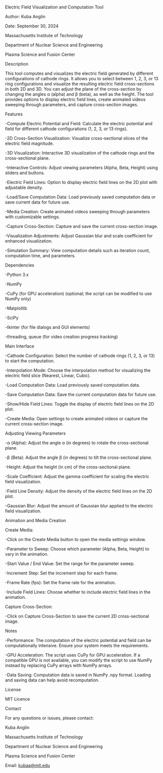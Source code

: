 Electric Field Visualization and Computation Tool

Author: Kuba Anglin

Date: September 30, 2024


Massachusetts Institute of Technology

Department of Nuclear Science and Engineering

Plasma Science and Fusion Center


Description

This tool computes and visualizes the electric field generated by different configurations of cathode rings.
It allows you to select between 1, 2, 3, or 13 ring configurations and visualize the resulting electric field cross-sections in both 2D and 3D.
You can adjust the plane of the cross-section by changing the angles α (alpha) and β (beta), as well as the height.
The tool provides options to display electric field lines, create animated videos sweeping through parameters, and capture cross-section images.


Features

-Compute Electric Potential and Field: Calculate the electric potential and field for different cathode configurations (1, 2, 3, or 13 rings).

-2D Cross-Section Visualization: Visualize cross-sectional slices of the electric field magnitude.

-3D Visualization: Interactive 3D visualization of the cathode rings and the cross-sectional plane.

-Interactive Controls: Adjust viewing parameters (Alpha, Beta, Height) using sliders and buttons.

-Electric Field Lines: Option to display electric field lines on the 2D plot with adjustable density.

-Load/Save Computation Data: Load previously saved computation data or save current data for future use.

-Media Creation: Create animated videos sweeping through parameters with customizable settings.

-Capture Cross-Section: Capture and save the current cross-section image.

-Visualization Adjustments: Adjust Gaussian blur and scale coefficient for enhanced visualization.

-Simulation Summary: View computation details such as iteration count, computation time, and parameters.


Dependencies

-Python 3.x

-NumPy

-CuPy (for GPU acceleration) (optional; the script can be modified to use NumPy only)

-Matplotlib

-SciPy

-tkinter (for file dialogs and GUI elements)

-threading, queue (for video creation progress tracking)


Main Interface

-Cathode Configuration: Select the number of cathode rings (1, 2, 3, or 13) to start the computation.

-Interpolation Mode: Choose the interpolation method for visualizing the electric field slice (Nearest, Linear, Cubic).

-Load Computation Data: Load previously saved computation data.

-Save Computation Data: Save the current computation data for future use.

-Show/Hide Field Lines: Toggle the display of electric field lines on the 2D plot.

-Create Media: Open settings to create animated videos or capture the current cross-section image.


Adjusting Viewing Parameters

-α (Alpha): Adjust the angle α (in degrees) to rotate the cross-sectional plane.

-β (Beta): Adjust the angle β (in degrees) to tilt the cross-sectional plane.

-Height: Adjust the height (in cm) of the cross-sectional plane.

-Scale Coefficient: Adjust the gamma coefficient for scaling the electric field visualization.

-Field Line Density: Adjust the density of the electric field lines on the 2D plot.

-Gaussian Blur: Adjust the amount of Gaussian blur applied to the electric field visualization.


Animation and Media Creation

Create Media:

  -Click on the Create Media button to open the media settings window.
  
  -Parameter to Sweep: Choose which parameter (Alpha, Beta, Height) to vary in the animation.
  
  -Start Value / End Value: Set the range for the parameter sweep.
  
  -Increment Step: Set the increment step for each frame.
  
  -Frame Rate (fps): Set the frame rate for the animation.
  
  -Include Field Lines: Choose whether to include electric field lines in the animation.
  
  
Capture Cross-Section:

  -Click on Capture Cross-Section to save the current 2D cross-sectional image.
  

Notes

-Performance: The computation of the electric potential and field can be computationally intensive. Ensure your system meets the requirements.

-GPU Acceleration: The script uses CuPy for GPU acceleration. If a compatible GPU is not available, you can modify the script to use NumPy instead by replacing CuPy arrays with NumPy arrays.

-Data Saving: Computation data is saved in NumPy .npy format. Loading and saving data can help avoid recomputation.


License

MIT Licence

Contact

For any questions or issues, please contact:

Kuba Anglin

Massachusetts Institute of Technology

Department of Nuclear Science and Engineering

Plasma Science and Fusion Center

Email: kubaa@mit.edu
